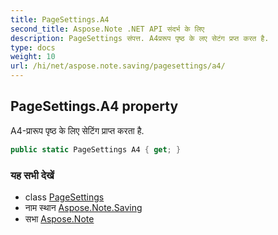 ```yaml
---
title: PageSettings.A4
second_title: Aspose.Note .NET API संदर्भ के लिए
description: PageSettings संपत्त. A4प्ररूप पृष्ठ के लए सेटंग प्रप्त करत है.
type: docs
weight: 10
url: /hi/net/aspose.note.saving/pagesettings/a4/
---
```

## PageSettings.A4 property

A4-प्रारूप पृष्ठ के लिए सेटिंग प्राप्त करता है.

```csharp
public static PageSettings A4 { get; }
```

### यह सभी देखें

* class [PageSettings](../)
* नाम स्थान [Aspose.Note.Saving](../../pagesettings/)
* सभा [Aspose.Note](../../../)


